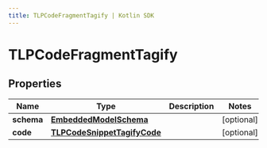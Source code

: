 ```yaml
---
title: TLPCodeFragmentTagify | Kotlin SDK
---
```



# TLPCodeFragmentTagify

## Properties
Name | Type | Description | Notes
------------ | ------------- | ------------- | -------------
**schema** | [**EmbeddedModelSchema**](EmbeddedModelSchema) |  |  [optional]
**code** | [**TLPCodeSnippetTagifyCode**](TLPCodeSnippetTagifyCode) |  |  [optional]



